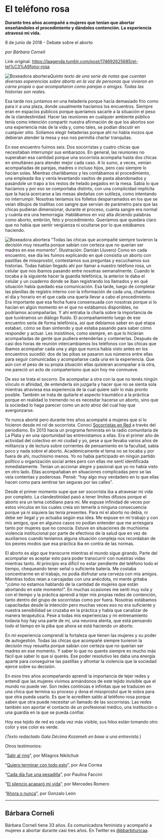 # El teléfono rosa

**Durante tres años acompañé a mujeres que tenían que abortar enseñándoles el procedimiento y dándoles contención. La experiencia atravesó mi vida.**

8 de junio de 2018 - Debate sobre el aborto

_por Bárbara Corneli_

Link original: https://laagenda.tumblr.com/post/174692625685/el-tel%C3%A9fono-rosa

![Boxeadora abortera](https://64.media.tumblr.com/704ac576ae0c81c8097963d103178512/tumblr_inline_pa0cpnghSS1t6q87u_500.jpg)*Quinto texto de una serie de notas que cuentan diversas experencias sobre aborto en la voz de personas que vivieron en carne propia o que acompañaron como parejas o amigxs. Todas las historias son reales.*

Esa tarde nos juntamos en una heladería porque hacía demasiado frío como para ir a una plaza, donde usualmente hacíamos los encuentros. Siempre eran en espacios públicos porque queríamos sacarle a la situación el peso de la clandestinidad. Hacer las reuniones en cualquier ambiente público tenía como intención compartir nuestra afirmación de que los abortos son una experiencia más de la vida y, como tales, se podían discutir en cualquier sitio. Solíamos elegir heladerías porque ahí no había mozos que debieran atender la mesa y eso nos permitía charlar tranquilas. 

En ese encuentro fuimos seis. Dos socorristas y cuatro chicas que necesitaban interrumpir sus embarazos. En general, las reuniones no superaban esa cantidad porque una socorrista acompaña hasta dos chicas en simultáneo para atender mejor cada caso. A lo sumo, a veces, venían acompañadas de parejas, madres o incluso hijos, pero casi siempre lo hacían solas. Mientras charlábamos y les contábamos el procedimiento, una empleada iba y venía levantando vasitos de pasta abandonados y pasándole un trapo a los restos de helado pegados en la mesa. Sabía lo que hacíamos y por eso se comportaba distinto, con una complicidad implícita que la hacía acercarse a las mesas aledañas con sutileza, como intentando no interrumpir. Nosotras teníamos los folletos desparramados en los que se veían dibujos de toallitas con sangre que servían de parámetro para que las chicas pudieran dimensionar, durante el proceso, cuánta sangre era normal y cuánta era una hemorragia. Hablábamos en voz alta diciendo palabras como aborto, embrión, feto y procedimiento. Queríamos que quedara claro que no había que sentir vergüenza ni ocultarse por lo que estábamos haciendo.

![Boxeadora abortera](https://64.media.tumblr.com/704ac576ae0c81c8097963d103178512/tumblr_inline_pa0cpnghSS1t6q87u_500.jpg) “Todas las chicas que acompañé siempre tuvieron la decisión muy resuelta porque sabían con certeza que no querían ser madres en ese momento”. (Ilustración: Damián Lluvero) Como en cada encuentro, ese día les fuimos explicando en qué consistía un aborto con pastillas de misoprostol, contestamos sus preguntas y escuchamos sus historias. Todas habían llegado ahí por llamar a nuestro teléfono rosa, un celular que nos íbamos pasando entre nosotras semanalmente. Cuando le tocaba a la siguiente hacer la guardia telefónica, la anterior le daba el celular y un cuaderno donde se iban registrando los llamados y en qué situación había quedado esa comunicación. Esa tarde, luego de completar las planillas de registro interno con la información de cada una, charlamos el día y horario en el que cada una quería llevar a cabo el procedimiento. Era importante que esa fecha fuera consensuada con nosotras porque si lo hacían en algún momento en el que no estábamos disponibles, no podríamos acompañarlas. Y ahí entraba la charla sobre la importancia de que tuviéramos un diálogo fluido. El acompañamiento luego de ese encuentro sería de forma telefónica, así que debíamos saber en qué etapa estaban, cómo se iban sintiendo y qué estaba pasando para saber cómo responder y actuar. Les insistimos, como siempre, en que lo hicieran acompañadas de gente que pudiera entenderlas y contenerlas. Después de casi dos horas de reunión intercambiamos los teléfonos con las chicas que íbamos acompañar cada una y algo que nunca había visto antes en los encuentros sucedió: dos de las pibas se pasaron sus números entre ellas para seguir comunicadas y acompañarse cada una en la experiencia. Que aún con el peso de su propia situación ellas quisieran acompañar a la otra, me pareció un acto de compañerismo que aún hoy me conmueve.

De eso se trata el socorro. De acompañar a otra con la que no tenés ningún vínculo ni afinidad, de entenderla sin juzgarla y hacer que no se sienta sola mientras atraviesa esa experiencia de la cual quiere salir lo más pronto posible. También se trata de quitarle el aspecto traumático a la práctica porque en realidad lo tremendo no es necesitar hacerse un aborto, sino que la sociedad lo haga parecer como un acto atroz del cual hay que avergonzarse. 

Yo nunca aborté pero durante tres años acompañé a mujeres que sí lo hicieron desde mi rol de socorrista. Conocí [Socorristas en Red](http://socorristasenred.org/) a través del periodismo. En 2013 hacía un programa feminista en la radio comunitaria de La Plata y en una oportunidad las entrevistamos a ellas. Era el primer año de actividad del colectivo en mi ciudad y yo, pese a que llevaba varios años de militancia y de lectura sobre corrientes de pensamiento en la facultad, sabía poco y nada sobre el aborto. Académicamente el tema no se tocaba y por fuera de ahí, muchísimo menos. Yo no había participado en ningún partido político u organización social antes pero con ellas me sentí identificada inmediatamente. Tenían un accionar alegre y pasional que yo no había visto en otro lado. Ellas acompañaban en situaciones complicadas pero se las veía contentas y poderosas. Pensé: “hay algo muy verdadero en lo que ellas hacen como para sentirse tan seguras por las calles”. 

Desde el primer momento supe que ser socorrista iba a atravesar mi vida por completo. La clandestinidad pasó a tener límites difusos porque el aborto era un tema cotidiano para mí. Me expuse infinidad de veces por estos vínculos en los cuales creía sin temerle a ninguna consecuencia porque ya ni siquiera las tenía presentes. Para mí el aborto no debía, ni debe ser ilegal y yo actuaba según esa idea. Me expuse en mi trabajo y con mis amigos, que en algunos casos no podían entender que me arriesgara tanto por mujeres que no conocía. Estuve en situaciones de muchísima violencia institucional por parte de efectivos de la salud que en vez de auxiliarnos cuando teníamos alguna situación compleja nos recordaban de los peores modos que esa práctica iba en contra de las normas.

El aborto es algo que transcurre mientras el mundo sigue girando. Parte del acompañar es aceptar esto para poder transcurrir con nuestras vidas mientras tanto. Al principio era difícil no estar pendiente del teléfono todo el tiempo, chequeando tener señal o suficiente batería. Me costaba concentrarme en el trabajo, no podía disfrutar una cerveza con mis amigos. Mientras todos reían a carcajadas con una anécdota, mi mente gritaba “¡cómo no estamos hablando de la cantidad de mujeres que están abortando en este momento!”. En muchas ocasiones me sentí muy sola y con el tiempo y la práctica aprendí a tejer mis propias redes de contención, tanto dentro del grupo de socorristas como por fuera. Nosotras estábamos capacitadas desde la intención pero muchas veces eso no era suficiente y nuestra sensibilidad se cruzaba en la práctica y había que canalizar de manera terapéutica. Pese a todas mis experiencias y mi entrenamiento todavía hoy hay una parte de mí, una neurona atenta, que está pensando todo el tiempo en la piba que ahora se está haciendo un aborto.

En mi experiencia comprendí la fortaleza que tienen las mujeres y su poder de autogestión. Todas las chicas que acompañé siempre tuvieron la decisión muy resuelta porque sabían con certeza que no querían ser madres en ese momento. Y saber lo que no querés siempre es mucho más fácil que saber lo que sí querés. Ese poder resolutivo les daba una energía aparte para conseguirse las pastillas y afrontar la violencia que la sociedad ejerce sobre su decisión.

En esos tres años acompañando aprendí la importancia de tejer redes y entendí que las mujeres vivimos armándonos de este tejido invisible que el mundo no puede ver. Son redes continúas e infinitas que se traducen en una chica que termina su proceso y dona el misoprostol que le sobra para que otra pueda usarlo. Es que le acrediten saldo al teléfono rosa porque saben que otra puede necesitar un llamado de las socorristas. Las redes también son aportar el contacto de un profesional médico, una institución o una guardia en la que se pueda confiar.

Hoy ese tejido de red es cada vez más visible, sus hilos están tomando otro color y ese color es verde. 

(*Texto redactado Gala Décima Kozameh en base a una entrevista.*)

  


Otros testimonios:

“[Salir al ring](http://laagenda.buenosaires.gob.ar/post/174381580700/salir-al-ring)”, por Milagros Nikitchuk  

“[Quiero terminar con todo esto](http://laagenda.buenosaires.gob.ar/post/174449332295/quiero-terminar-con-todo-esto)”, por Ana Correa  

“[Cada día fue una pesadilla](http://laagenda.buenosaires.gob.ar/post/174545030700/cada-d%C3%ADa-fue-una-pesadilla)”, por Paulina Faccini  

“[El silencio acaparó mi vida](http://laagenda.buenosaires.gob.ar/post/174630398615/el-silencio-acapar%C3%B3-mi-vida)”, por Mercedes Romero  

“[Ahora o nunca](http://laagenda.buenosaires.gob.ar/post/174875912045/ahora-o-nunca)”, por Gonzalo León

  




---

 Bárbara Corneli
----------------

 Bárbara Corneli tiene 33 años. Es comunicadora feminista y acompañó a mujeres a abortar durante casi tres años. En Twitter es [@bbarbituricaa](https://twitter.com/bbarbituricaa). 

